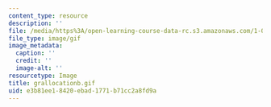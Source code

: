 ```yaml
---
content_type: resource
description: ''
file: /media/https%3A/open-learning-course-data-rc.s3.amazonaws.com/1-012-introduction-to-civil-engineering-design-spring-2002/e3b81ee18420ebad1771b71cc2a8fd9a_grallocationb.gif
file_type: image/gif
image_metadata:
  caption: ''
  credit: ''
  image-alt: ''
resourcetype: Image
title: grallocationb.gif
uid: e3b81ee1-8420-ebad-1771-b71cc2a8fd9a
---
```

